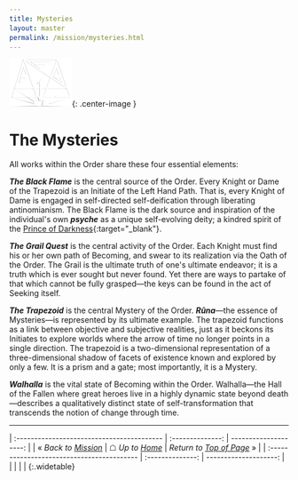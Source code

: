 ```yaml
---
title: Mysteries
layout: master
permalink: /mission/mysteries.html
---
```

![Order seal](../images/otr-small.png){: .center-image }

# The Mysteries

All works within the Order share these four essential elements:

_**The Black Flame**_ is the central source of the Order. Every Knight or Dame of the Trapezoid is an Initiate of the Left Hand Path. That is, every Knight of Dame is engaged in self-directed self-deification through liberating antinomianism. The Black Flame is the dark source and inspiration of the individual's own _**psyche**_ as a unique self-evolving deity; a kindred spirit of the [Prince of Darkness](http://setemheb.tumblr.com/post/87707991403/on-the-prince-of-darkness-english-sources){:target="_blank"}.

_**The Grail Quest**_ is the central activity of the Order. Each Knight must find his or her own path of Becoming, and swear to its realization via the Oath of the Order. The Grail is the ultimate truth of one's ultimate endeavor; it is a truth which is ever sought but never found. Yet there are ways to partake of that which cannot be fully grasped&mdash;the keys can be found in the act of Seeking itself.

_**The Trapezoid**_ is the central Mystery of the Order. _**R&ucirc;na**_&mdash;the essence of Mysteries&mdash;is represented by its ultimate example. The trapezoid functions as a link between objective and subjective realities, just as it beckons its Initiates to explore worlds where the arrow of time no longer points in a single direction. The trapezoid is a two-dimensional representation of a three-dimensional shadow of facets of existence known and explored by only a few. It is a prism and a gate; most importantly, it is a Mystery.

_**Walhalla**_ is the vital state of Becoming within the Order. Walhalla&mdash;the Hall of the Fallen where great heroes live in a highly dynamic state beyond death&mdash;describes a qualitatively distinct state of self-transformation that transcends the notion of change through time.

---

| :----------------------------------------- | :--------------: | --------------------: |
| &laquo; *Back to [Mission](/mission.html)* | &#9750; *Up to [Home](/)* | *Return to [Top of Page](#top)* &raquo; |
| :----------------------------------------- | :--------------: | --------------------: |
| | | |
{:.widetable}

